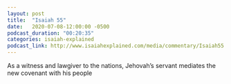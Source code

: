 ```yaml
---
layout: post
title:  "Isaiah 55"
date:   2020-07-08-12:00:00 -0500
podcast_duration: "00:20:35"
categories: isaiah-explained
podcast_link: http://www.isaiahexplained.com/media/commentary/Isaiah55.mp3
---
```

As a witness and lawgiver to the nations, Jehovah’s servant mediates the new covenant with his people
